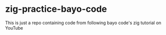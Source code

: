 # zig-practice-bayo-code

This is just a repo containing code from following bayo code's zig tutorial on YouTube
